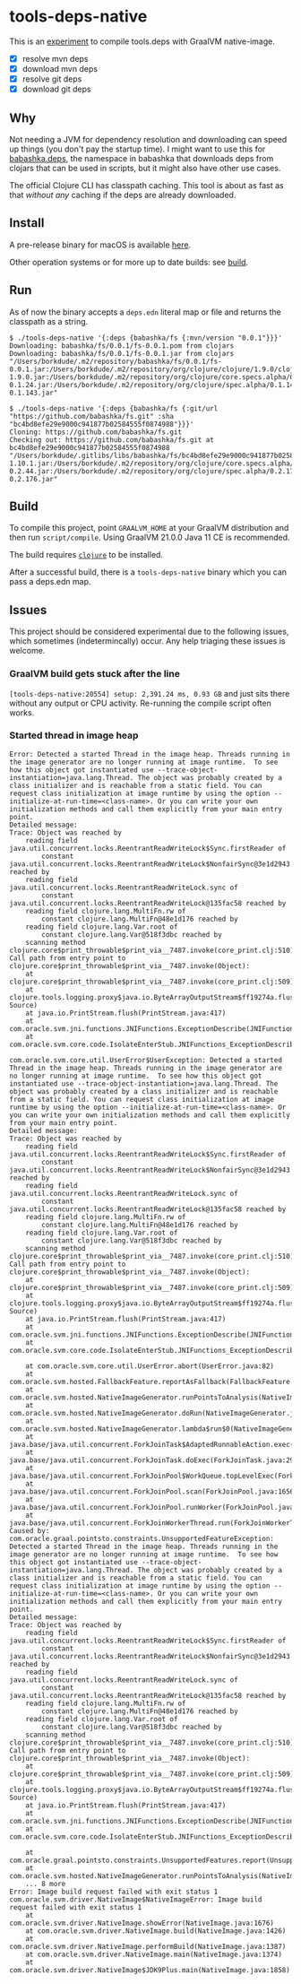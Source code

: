 # tools-deps-native

This is an [experiment](#issues) to compile tools.deps with GraalVM native-image.

- [x] resolve mvn deps
- [x] download mvn deps
- [x] resolve git deps
- [x] download git deps

## Why

Not needing a JVM for dependency resolution and downloading can speed up things
(you don't pay the startup time). I might want to use this for [babashka.deps](https://book.babashka.org/#babashkadeps),
the namespace in babashka that downloads deps from clojars that can be used in
scripts, but it might also have other use cases.

The official Clojure CLI has classpath caching. This tool is about as fast as
that _without any_ caching if the deps are already downloaded.

## Install

A pre-release binary for macOS is available
[here](https://github.com/borkdude/tools-deps-native-experiment/releases/tag/0.0.1-SNAPSHOT).

Other operation systems or for more up to date builds: see [build](#build).

## Run

As of now the binary accepts a `deps.edn` literal map or file and returns the classpath as a string.

``` shell
$ ./tools-deps-native '{:deps {babashka/fs {:mvn/version "0.0.1"}}}'
Downloading: babashka/fs/0.0.1/fs-0.0.1.pom from clojars
Downloading: babashka/fs/0.0.1/fs-0.0.1.jar from clojars
"/Users/borkdude/.m2/repository/babashka/fs/0.0.1/fs-0.0.1.jar:/Users/borkdude/.m2/repository/org/clojure/clojure/1.9.0/clojure-1.9.0.jar:/Users/borkdude/.m2/repository/org/clojure/core.specs.alpha/0.1.24/core.specs.alpha-0.1.24.jar:/Users/borkdude/.m2/repository/org/clojure/spec.alpha/0.1.143/spec.alpha-0.1.143.jar"
```

``` shell
$ ./tools-deps-native '{:deps {babashka/fs {:git/url "https://github.com/babashka/fs.git" :sha "bc4bd8efe29e9000c941877b02584555f0874988"}}}'
Cloning: https://github.com/babashka/fs.git
Checking out: https://github.com/babashka/fs.git at bc4bd8efe29e9000c941877b02584555f0874988
"/Users/borkdude/.gitlibs/libs/babashka/fs/bc4bd8efe29e9000c941877b02584555f0874988/src:/Users/borkdude/.m2/repository/org/clojure/clojure/1.10.1/clojure-1.10.1.jar:/Users/borkdude/.m2/repository/org/clojure/core.specs.alpha/0.2.44/core.specs.alpha-0.2.44.jar:/Users/borkdude/.m2/repository/org/clojure/spec.alpha/0.2.176/spec.alpha-0.2.176.jar"
```

## Build

To compile this project, point `GRAALVM_HOME` at your GraalVM distribution and
then run `script/compile`. Using GraalVM 21.0.0 Java 11 CE is recommended.

The build requires
[`clojure`](https://clojure.org/guides/getting_started#_clojure_installer_and_cli_tools)
to be installed.

After a successful build, there is a `tools-deps-native` binary which you can pass a deps.edn map.

## Issues

This project should be considered experimental due to the following issues, which sometimes (indetermincally) occur. Any help triaging these issues is welcome.

### GraalVM build gets stuck after the line

  `[tools-deps-native:20554] setup: 2,391.24 ms, 0.93 GB` and just sits there
  without any output or CPU activity. Re-running the compile script often works.

### Started thread in image heap

```
Error: Detected a started Thread in the image heap. Threads running in the image generator are no longer running at image runtime.  To see how this object got instantiated use --trace-object-instantiation=java.lang.Thread. The object was probably created by a class initializer and is reachable from a static field. You can request class initialization at image runtime by using the option --initialize-at-run-time=<class-name>. Or you can write your own initialization methods and call them explicitly from your main entry point.
Detailed message:
Trace: Object was reached by
	reading field java.util.concurrent.locks.ReentrantReadWriteLock$Sync.firstReader of
		constant java.util.concurrent.locks.ReentrantReadWriteLock$NonfairSync@3e1d2943 reached by
	reading field java.util.concurrent.locks.ReentrantReadWriteLock.sync of
		constant java.util.concurrent.locks.ReentrantReadWriteLock@135fac58 reached by
	reading field clojure.lang.MultiFn.rw of
		constant clojure.lang.MultiFn@48e1d176 reached by
	reading field clojure.lang.Var.root of
		constant clojure.lang.Var@518f3dbc reached by
	scanning method clojure.core$print_throwable$print_via__7487.invoke(core_print.clj:510)
Call path from entry point to clojure.core$print_throwable$print_via__7487.invoke(Object):
	at clojure.core$print_throwable$print_via__7487.invoke(core_print.clj:509)
	at clojure.tools.logging.proxy$java.io.ByteArrayOutputStream$ff19274a.flush(Unknown Source)
	at java.io.PrintStream.flush(PrintStream.java:417)
	at com.oracle.svm.jni.functions.JNIFunctions.ExceptionDescribe(JNIFunctions.java:763)
	at com.oracle.svm.core.code.IsolateEnterStub.JNIFunctions_ExceptionDescribe_b5412f7570bccae90b000bc37855f00408b2ad73(generated:0)

com.oracle.svm.core.util.UserError$UserException: Detected a started Thread in the image heap. Threads running in the image generator are no longer running at image runtime.  To see how this object got instantiated use --trace-object-instantiation=java.lang.Thread. The object was probably created by a class initializer and is reachable from a static field. You can request class initialization at image runtime by using the option --initialize-at-run-time=<class-name>. Or you can write your own initialization methods and call them explicitly from your main entry point.
Detailed message:
Trace: Object was reached by
	reading field java.util.concurrent.locks.ReentrantReadWriteLock$Sync.firstReader of
		constant java.util.concurrent.locks.ReentrantReadWriteLock$NonfairSync@3e1d2943 reached by
	reading field java.util.concurrent.locks.ReentrantReadWriteLock.sync of
		constant java.util.concurrent.locks.ReentrantReadWriteLock@135fac58 reached by
	reading field clojure.lang.MultiFn.rw of
		constant clojure.lang.MultiFn@48e1d176 reached by
	reading field clojure.lang.Var.root of
		constant clojure.lang.Var@518f3dbc reached by
	scanning method clojure.core$print_throwable$print_via__7487.invoke(core_print.clj:510)
Call path from entry point to clojure.core$print_throwable$print_via__7487.invoke(Object):
	at clojure.core$print_throwable$print_via__7487.invoke(core_print.clj:509)
	at clojure.tools.logging.proxy$java.io.ByteArrayOutputStream$ff19274a.flush(Unknown Source)
	at java.io.PrintStream.flush(PrintStream.java:417)
	at com.oracle.svm.jni.functions.JNIFunctions.ExceptionDescribe(JNIFunctions.java:763)
	at com.oracle.svm.core.code.IsolateEnterStub.JNIFunctions_ExceptionDescribe_b5412f7570bccae90b000bc37855f00408b2ad73(generated:0)

	at com.oracle.svm.core.util.UserError.abort(UserError.java:82)
	at com.oracle.svm.hosted.FallbackFeature.reportAsFallback(FallbackFeature.java:233)
	at com.oracle.svm.hosted.NativeImageGenerator.runPointsToAnalysis(NativeImageGenerator.java:773)
	at com.oracle.svm.hosted.NativeImageGenerator.doRun(NativeImageGenerator.java:563)
	at com.oracle.svm.hosted.NativeImageGenerator.lambda$run$0(NativeImageGenerator.java:476)
	at java.base/java.util.concurrent.ForkJoinTask$AdaptedRunnableAction.exec(ForkJoinTask.java:1407)
	at java.base/java.util.concurrent.ForkJoinTask.doExec(ForkJoinTask.java:290)
	at java.base/java.util.concurrent.ForkJoinPool$WorkQueue.topLevelExec(ForkJoinPool.java:1020)
	at java.base/java.util.concurrent.ForkJoinPool.scan(ForkJoinPool.java:1656)
	at java.base/java.util.concurrent.ForkJoinPool.runWorker(ForkJoinPool.java:1594)
	at java.base/java.util.concurrent.ForkJoinWorkerThread.run(ForkJoinWorkerThread.java:183)
Caused by: com.oracle.graal.pointsto.constraints.UnsupportedFeatureException: Detected a started Thread in the image heap. Threads running in the image generator are no longer running at image runtime.  To see how this object got instantiated use --trace-object-instantiation=java.lang.Thread. The object was probably created by a class initializer and is reachable from a static field. You can request class initialization at image runtime by using the option --initialize-at-run-time=<class-name>. Or you can write your own initialization methods and call them explicitly from your main entry point.
Detailed message:
Trace: Object was reached by
	reading field java.util.concurrent.locks.ReentrantReadWriteLock$Sync.firstReader of
		constant java.util.concurrent.locks.ReentrantReadWriteLock$NonfairSync@3e1d2943 reached by
	reading field java.util.concurrent.locks.ReentrantReadWriteLock.sync of
		constant java.util.concurrent.locks.ReentrantReadWriteLock@135fac58 reached by
	reading field clojure.lang.MultiFn.rw of
		constant clojure.lang.MultiFn@48e1d176 reached by
	reading field clojure.lang.Var.root of
		constant clojure.lang.Var@518f3dbc reached by
	scanning method clojure.core$print_throwable$print_via__7487.invoke(core_print.clj:510)
Call path from entry point to clojure.core$print_throwable$print_via__7487.invoke(Object):
	at clojure.core$print_throwable$print_via__7487.invoke(core_print.clj:509)
	at clojure.tools.logging.proxy$java.io.ByteArrayOutputStream$ff19274a.flush(Unknown Source)
	at java.io.PrintStream.flush(PrintStream.java:417)
	at com.oracle.svm.jni.functions.JNIFunctions.ExceptionDescribe(JNIFunctions.java:763)
	at com.oracle.svm.core.code.IsolateEnterStub.JNIFunctions_ExceptionDescribe_b5412f7570bccae90b000bc37855f00408b2ad73(generated:0)

	at com.oracle.graal.pointsto.constraints.UnsupportedFeatures.report(UnsupportedFeatures.java:126)
	at com.oracle.svm.hosted.NativeImageGenerator.runPointsToAnalysis(NativeImageGenerator.java:770)
	... 8 more
Error: Image build request failed with exit status 1
com.oracle.svm.driver.NativeImage$NativeImageError: Image build request failed with exit status 1
	at com.oracle.svm.driver.NativeImage.showError(NativeImage.java:1676)
	at com.oracle.svm.driver.NativeImage.build(NativeImage.java:1426)
	at com.oracle.svm.driver.NativeImage.performBuild(NativeImage.java:1387)
	at com.oracle.svm.driver.NativeImage.main(NativeImage.java:1374)
	at com.oracle.svm.driver.NativeImage$JDK9Plus.main(NativeImage.java:1858)
```
